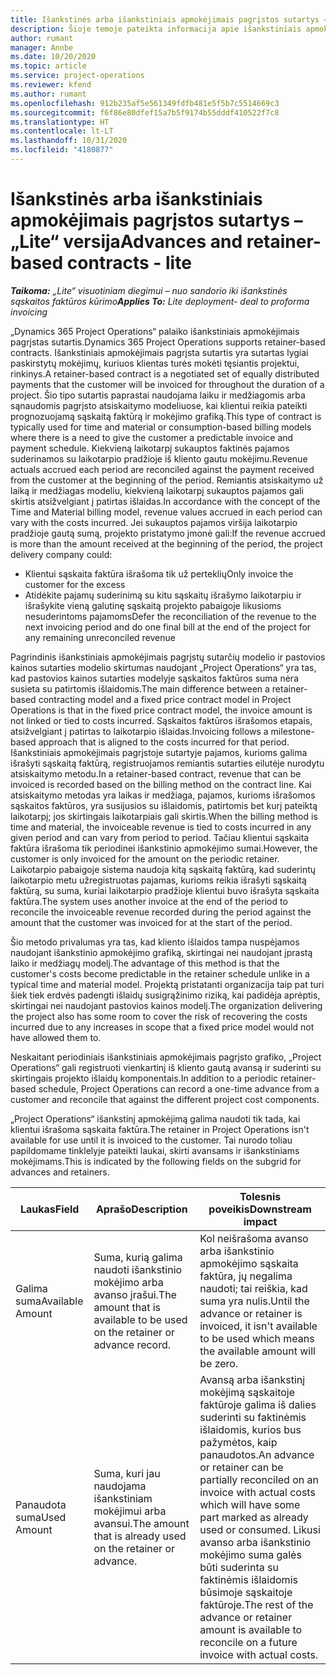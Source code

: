 ```yaml
---
title: Išankstinės arba išankstiniais apmokėjimais pagrįstos sutartys – „Lite“ versija
description: Šioje temoje pateikta informacija apie išankstiniais apmokėjimais pagrįstų sutarčių modelius ir avansus naudojant „Project Operations“.
author: rumant
manager: Annbe
ms.date: 10/20/2020
ms.topic: article
ms.service: project-operations
ms.reviewer: kfend
ms.author: rumant
ms.openlocfilehash: 912b235af5e561349fdfb481e5f5b7c5514669c3
ms.sourcegitcommit: f6f86e80dfef15a7b5f9174b55dddf410522f7c8
ms.translationtype: HT
ms.contentlocale: lt-LT
ms.lasthandoff: 10/31/2020
ms.locfileid: "4180877"
---
```

# <a name="advances-and-retainer-based-contracts---lite"></a><span data-ttu-id="f4796-103">Išankstinės arba išankstiniais apmokėjimais pagrįstos sutartys – „Lite“ versija</span><span class="sxs-lookup"><span data-stu-id="f4796-103">Advances and retainer-based contracts - lite</span></span>


<span data-ttu-id="f4796-104">_**Taikoma:** „Lite“ visuotiniam diegimui – nuo sandorio iki išankstinės sąskaitos faktūros kūrimo_</span><span class="sxs-lookup"><span data-stu-id="f4796-104">_**Applies To:** Lite deployment- deal to proforma invoicing_</span></span>

<span data-ttu-id="f4796-105">„Dynamics 365 Project Operations“ palaiko išankstiniais apmokėjimais pagrįstas sutartis.</span><span class="sxs-lookup"><span data-stu-id="f4796-105">Dynamics 365 Project Operations supports retainer-based contracts.</span></span> <span data-ttu-id="f4796-106">Išankstiniais apmokėjimais pagrįsta sutartis yra sutartas lygiai paskirstytų mokėjimų, kuriuos klientas turės mokėti tęsiantis projektui, rinkinys.</span><span class="sxs-lookup"><span data-stu-id="f4796-106">A retainer-based contract is a negotiated set of equally distributed payments that the customer will be invoiced for throughout the duration of a project.</span></span> <span data-ttu-id="f4796-107">Šio tipo sutartis paprastai naudojama laiku ir medžiagomis arba sąnaudomis pagrįsto atsiskaitymo modeliuose, kai klientui reikia pateikti prognozuojamą sąskaitą faktūrą ir mokėjimo grafiką.</span><span class="sxs-lookup"><span data-stu-id="f4796-107">This type of contract is typically used for time and material or consumption-based billing models where there is a need to give the customer a predictable invoice and payment schedule.</span></span> <span data-ttu-id="f4796-108">Kiekvieną laikotarpį sukauptos faktinės pajamos suderinamos su laikotarpio pradžioje iš kliento gautu mokėjimu.</span><span class="sxs-lookup"><span data-stu-id="f4796-108">Revenue actuals accrued each period are reconciled against the payment received from the customer at the beginning of the period.</span></span> <span data-ttu-id="f4796-109">Remiantis atsiskaitymo už laiką ir medžiagas modeliu, kiekvieną laikotarpį sukauptos pajamos gali skirtis atsižvelgiant į patirtas išlaidas.</span><span class="sxs-lookup"><span data-stu-id="f4796-109">In accordance with the concept of the Time and Material billing model, revenue values accrued in each period can vary with the costs incurred.</span></span> <span data-ttu-id="f4796-110">Jei sukauptos pajamos viršija laikotarpio pradžioje gautą sumą, projekto pristatymo įmonė gali:</span><span class="sxs-lookup"><span data-stu-id="f4796-110">If the revenue accrued is more than the amount received at the beginning of the period, the project delivery company could:</span></span>

- <span data-ttu-id="f4796-111">Klientui sąskaita faktūra išrašoma tik už perteklių</span><span class="sxs-lookup"><span data-stu-id="f4796-111">Only invoice the customer for the excess</span></span> 
- <span data-ttu-id="f4796-112">Atidėkite pajamų suderinimą su kitu sąskaitų išrašymo laikotarpiu ir išrašykite vieną galutinę sąskaitą projekto pabaigoje likusioms nesuderintoms pajamoms</span><span class="sxs-lookup"><span data-stu-id="f4796-112">Defer the reconciliation of the revenue to the next invoicing period and do one final bill at the end of the project for any remaining unreconciled revenue</span></span>

<span data-ttu-id="f4796-113">Pagrindinis išankstiniais apmokėjimais pagrįstų sutarčių modelio ir pastovios kainos sutarties modelio skirtumas naudojant „Project Operations“ yra tas, kad pastovios kainos sutarties modelyje sąskaitos faktūros suma nėra susieta su patirtomis išlaidomis.</span><span class="sxs-lookup"><span data-stu-id="f4796-113">The main difference between a retainer-based contracting model and a fixed price contract model in Project Operations is that in the fixed price contract model, the invoice amount is not linked or tied to costs incurred.</span></span> <span data-ttu-id="f4796-114">Sąskaitos faktūros išrašomos etapais, atsižvelgiant į patirtas to laikotarpio išlaidas.</span><span class="sxs-lookup"><span data-stu-id="f4796-114">Invoicing follows a milestone-based approach that is aligned to the costs incurred for that period.</span></span> <span data-ttu-id="f4796-115">Išankstiniais apmokėjimais pagrįstoje sutartyje pajamos, kurioms galima išrašyti sąskaitą faktūrą, registruojamos remiantis sutarties eilutėje nurodytu atsiskaitymo metodu.</span><span class="sxs-lookup"><span data-stu-id="f4796-115">In a retainer-based contract, revenue that can be invoiced is recorded based on the billing method on the contract line.</span></span> <span data-ttu-id="f4796-116">Kai atsiskaitymo metodas yra laikas ir medžiaga, pajamos, kurioms išrašomos sąskaitos faktūros, yra susijusios su išlaidomis, patirtomis bet kurį pateiktą laikotarpį; jos skirtingais laikotarpiais gali skirtis.</span><span class="sxs-lookup"><span data-stu-id="f4796-116">When the billing method is time and material, the invoiceable revenue is tied to costs incurred in any given period and can vary from period to period.</span></span> <span data-ttu-id="f4796-117">Tačiau klientui sąskaita faktūra išrašoma tik periodinei išankstinio apmokėjimo sumai.</span><span class="sxs-lookup"><span data-stu-id="f4796-117">However, the customer is only invoiced for the amount on the periodic retainer.</span></span> <span data-ttu-id="f4796-118">Laikotarpio pabaigoje sistema naudoja kitą sąskaitą faktūrą, kad suderintų laikotarpio metu užregistruotas pajamas, kurioms reikia išrašyti sąskaitą faktūrą, su suma, kuriai laikotarpio pradžioje klientui buvo išrašyta sąskaita faktūra.</span><span class="sxs-lookup"><span data-stu-id="f4796-118">The system uses another invoice at the end of the period to reconcile the invoiceable revenue recorded during the period against the amount that the customer was invoiced for at the start of the period.</span></span>

<span data-ttu-id="f4796-119">Šio metodo privalumas yra tas, kad kliento išlaidos tampa nuspėjamos naudojant išankstinio apmokėjimo grafiką, skirtingai nei naudojant įprastą laiko ir medžiagų modelį.</span><span class="sxs-lookup"><span data-stu-id="f4796-119">The advantage of this method is that the customer's costs become predictable in the retainer schedule unlike in a typical time and material model.</span></span> <span data-ttu-id="f4796-120">Projektą pristatanti organizacija taip pat turi šiek tiek erdvės padengti išlaidų susigrąžinimo riziką, kai padidėja aprėptis, skirtingai nei naudojant pastovios kainos modelį.</span><span class="sxs-lookup"><span data-stu-id="f4796-120">The organization delivering the project also has some room to cover the risk of recovering the costs incurred due to any increases in scope that a fixed price model would not have allowed them to.</span></span>

<span data-ttu-id="f4796-121">Neskaitant periodiniais išankstiniais apmokėjimais pagrįsto grafiko, „Project Operations“ gali registruoti vienkartinį iš kliento gautą avansą ir suderinti su skirtingais projekto išlaidų komponentais.</span><span class="sxs-lookup"><span data-stu-id="f4796-121">In addition to a periodic retainer-based schedule, Project Operations can record a one-time advance from a customer and reconcile that against the different project cost components.</span></span>

<span data-ttu-id="f4796-122">„Project Operations“ išankstinį apmokėjimą galima naudoti tik tada, kai klientui išrašoma sąskaita faktūra.</span><span class="sxs-lookup"><span data-stu-id="f4796-122">The retainer in Project Operations isn't available for use until it is invoiced to the customer.</span></span> <span data-ttu-id="f4796-123">Tai nurodo toliau papildomame tinklelyje pateikti laukai, skirti avansams ir išankstiniams mokėjimams.</span><span class="sxs-lookup"><span data-stu-id="f4796-123">This is indicated by the following fields on the subgrid for advances and retainers.</span></span>

| <span data-ttu-id="f4796-124">Laukas</span><span class="sxs-lookup"><span data-stu-id="f4796-124">Field</span></span> | <span data-ttu-id="f4796-125">Aprašo</span><span class="sxs-lookup"><span data-stu-id="f4796-125">Description</span></span> | <span data-ttu-id="f4796-126">Tolesnis poveikis</span><span class="sxs-lookup"><span data-stu-id="f4796-126">Downstream impact</span></span> |
| --- | --- | --- |
| <span data-ttu-id="f4796-127">Galima suma</span><span class="sxs-lookup"><span data-stu-id="f4796-127">Available Amount</span></span> | <span data-ttu-id="f4796-128">Suma, kurią galima naudoti išankstinio mokėjimo arba avanso įrašui.</span><span class="sxs-lookup"><span data-stu-id="f4796-128">The amount that is available to be used on the retainer or advance record.</span></span> | <span data-ttu-id="f4796-129">Kol neišrašoma avanso arba išankstinio apmokėjimo sąskaita faktūra, jų negalima naudoti; tai reiškia, kad suma yra nulis.</span><span class="sxs-lookup"><span data-stu-id="f4796-129">Until the advance or retainer is invoiced, it isn't available to be used which means the available amount will be zero.</span></span> |
| <span data-ttu-id="f4796-130">Panaudota suma</span><span class="sxs-lookup"><span data-stu-id="f4796-130">Used Amount</span></span> | <span data-ttu-id="f4796-131">Suma, kuri jau naudojama išankstiniam mokėjimui arba avansui.</span><span class="sxs-lookup"><span data-stu-id="f4796-131">The amount that is already used on the retainer or advance.</span></span> | <span data-ttu-id="f4796-132">Avansą arba išankstinį mokėjimą sąskaitoje faktūroje galima iš dalies suderinti su faktinėmis išlaidomis, kurios bus pažymėtos, kaip panaudotos.</span><span class="sxs-lookup"><span data-stu-id="f4796-132">An advance or retainer can be partially reconciled on an invoice with actual costs which will have some part marked as already used or consumed.</span></span> <span data-ttu-id="f4796-133">Likusi avanso arba išankstinio mokėjimo suma galės būti suderinta su faktinėmis išlaidomis būsimoje sąskaitoje faktūroje.</span><span class="sxs-lookup"><span data-stu-id="f4796-133">The rest of the advance or retainer amount is available to reconcile on a future invoice with actual costs.</span></span> |
